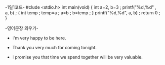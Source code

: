    -1일1코드-
#clude <stdio.h>
int main(void)
 {
    int a=2, b=3 ;
    printf("%d,%d" , a, b) ;
    {
      int temp ;
      temp=a ;
      a=b ;
      b=temp ;
     }
    printf("%d,%d", a, b) ;
  return 0 ;
 }



   -영어문장 외우기- <Tracy>

* I'm very happy to be here.

* Thank you very much for coming tonight.

* I promise you that time we spend together will be very valuable.